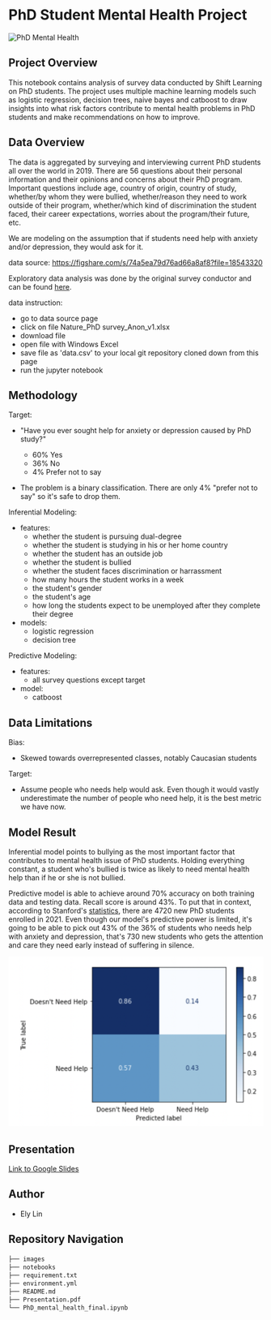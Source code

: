 # PhD Student Mental Health Project
![PhD Mental Health](https://steemitimages.com/DQmSvy1C8BaSreRGnrJcL9qaAEn7cfCgPgcMq6f87Cwg1nQ/Capture.PNG)

## Project Overview
This notebook contains analysis of survey data conducted by Shift Learning on PhD students. The project uses multiple machine learning models such as logistic regression, decision trees, naive bayes and catboost to draw insights into what risk factors contribute to mental health problems in PhD students and make recommendations on how to improve.

## Data Overview
The data is aggregated by surveying and interviewing current PhD students all over the world in 2019. There are 56 questions about their personal information and their opinions and concerns about their PhD program. Important questions include age, country of origin, country of study, whether/by whom they were bullied, whether/reason they need to work outside of their program, whether/which kind of discrimination the student faced, their career expectations, worries about the program/their future, etc.

We are modeling on the assumption that if students need help with anxiety and/or depression, they would ask for it.

data source: https://figshare.com/s/74a5ea79d76ad66a8af8?file=18543320

Exploratory data analysis was done by the original survey conductor and can be found [here](https://figshare.com/s/74a5ea79d76ad66a8af8?file=18543281).

data instruction:
- go to data source page
- click on file Nature_PhD survey_Anon_v1.xlsx
- download file
- open file with Windows Excel
- save file as 'data.csv' to your local git repository cloned down from this page
- run the jupyter notebook

## Methodology
Target:
- "Have you ever sought help for anxiety or depression caused by PhD study?"
    - 60% Yes
    - 36% No
    - 4%  Prefer not to say

- The problem is a binary classification. There are only 4% "prefer not to say" so it's safe to drop them.

Inferential Modeling:
- features: 
    - whether the student is pursuing dual-degree 
    - whether the student is studying in his or her home country 
    - whether the student has an outside job 
    - whether the student is bullied 
    - whether the student faces discrimination or harrassment 
    - how many hours the student works in a week 
    - the student's gender 
    - the student's age 
    - how long the students expect to be unemployed after they complete their degree 
- models: 
    - logistic regression 
    - decision tree 

Predictive Modeling: 
- features: 
  - all survey questions except target
- model:
  - catboost

## Data Limitations
Bias: 
- Skewed towards overrepresented classes, notably Caucasian students

Target:
- Assume people who needs help would ask. Even though it would vastly underestimate the number of people who need help, it is the best metric we have now.


## Model Result
Inferential model points to bullying as the most important factor that contributes to mental health issue of PhD students. Holding everything constant, a student who's bullied is twice as likely to need mental health help than if he or she is not bullied.

Predictive model is able to achieve around 70% accuracy on both training data and testing data. Recall score is around 43%. To put that in context, according to Stanford's [statistics](https://irds.stanford.edu/data-findings/doctoral-degree-programs-enrollment-and-demographics), there are 4720 new PhD students enrolled in 2021. Even though our model's predictive power is limited, it's going to be able to pick out 43% of the 36% of students who needs help with anxiety and depression, that's 730 new students who gets the attention and care they need early instead of suffering in silence. 

![Confusion Matrix](images/confusion_matrix.png)

## Presentation
<a href="https://docs.google.com/presentation/d/1UEKWW3QcD-FXXRJHVrvEuB2qyd0orh3KD_VkhHripcQ/edit#slide=id.g1053504a4ff_0_865">Link to Google Slides</a>

## Author
- Ely Lin

## Repository Navigation
```
├── images
├── notebooks
├── requirement.txt
├── environment.yml
├── README.md
├── Presentation.pdf
└── PhD_mental_health_final.ipynb
```
